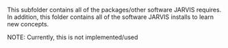 This subfolder contains all of the packages/other software JARVIS requires. In addition, this folder contains all of the software JARVIS installs to learn new concepts.

NOTE: Currently, this is not implemented/used
